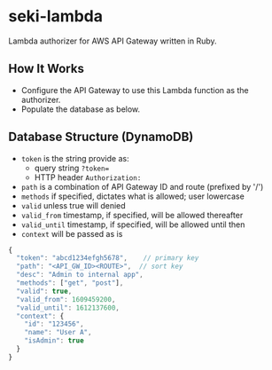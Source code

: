 # seki-lambda

Lambda authorizer for AWS API Gateway written in Ruby.

## How It Works

- Configure the API Gateway to use this Lambda function as the authorizer.
- Populate the database as below.

## Database Structure (DynamoDB)

- `token` is the string provide as:
  - query string `?token=`
  - HTTP header `Authorization: `
- `path` is a combination of API Gateway ID and route (prefixed by '/')
- `methods` if specified, dictates what is allowed; user lowercase
- `valid` unless true will denied
- `valid_from` timestamp, if specified, will be allowed thereafter
- `valid_until` timestamp, if specified, will be allowed until then
- `context` will be passed as is

```javascript
{
  "token": "abcd1234efgh5678",    // primary key
  "path": "<API_GW_ID><ROUTE>",  // sort key
  "desc": "Admin to internal app",
  "methods": ["get", "post"],
  "valid": true,
  "valid_from": 1609459200,
  "valid_until": 1612137600,
  "context": {
    "id": "123456",
    "name": "User A",
    "isAdmin": true
  }
}
```
